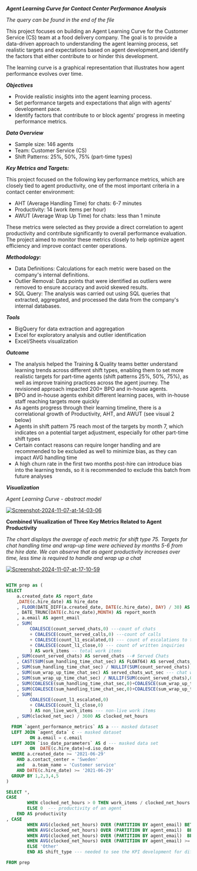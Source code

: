 
***Agent Learning Curve for Contact Center Performance Analysis***

*The query can be found in the end of the file*

This project focuses on building an Agent Learning Curve for the Customer Service (CS) team at a food delivery company.
The goal is to provide a data-driven approach to understanding the agent learning process, set realistic targets and expectations based on agent development,and identify the factors that either contribute to or hinder this development.

The learning curve is a graphical representation that illustrates how agent performance evolves over time.

***Objectives***
- Provide realistic insights into the agent learning process.
- Set performance targets and expectations that align with agents' development pace.
- Identify factors that contribute to or block agents' progress in meeting performance metrics.

***Data Overview***
- Sample size: 146 agents
- Team: Customer Service (CS)
- Shift Patterns: 25%, 50%, 75% (part-time types)

***Key Metrics and Targets:***

This project focused on the following key performance metrics, which are closely tied to agent productivity, one of the most important criteria in a contact center environment:

- AHT (Average Handling Time) for chats: 6-7 minutes
- Productivity: 14 (work items per hour)
- AWUT (Average Wrap Up Time) for chats: less than 1 minute

These metrics were selected as they provide a direct correlation to agent productivity and contribute significantly to overall performance evaluation. The project aimed to monitor these metrics closely to help optimize agent efficiency and improve contact center operations.

***Methodology:***
- Data Definitions: Calculations for each metric were based on the company's internal definitions.
- Outlier Removal: Data points that were identified as outliers were removed to ensure accuracy and avoid skewed results.
- SQL Query: The analysis was carried out using SQL queries that extracted, aggregated, and processed the data from the company's internal databases.

***Tools***
- BigQuery for data extraction and aggregation
- Excel for exploratory analysis and outlier identification
- Excel/Sheets visualization

***Outcome***

- The analysis helped the Training & Quality teams better understand learning trends across different shift types, enabling them to set more realistic targets for part-time agents (shift patterns 25%, 50%, 75%), as well as improve training practices across the agent journey. The revisioned approach impacted 200+ BPO and in-house agents.
- BPO and in-house agents exhibit different learning paces, with in-house staff reaching targets more quickly
- As agents progress through their learning timeline, there is a correlational growth of Productivity, AHT, and AWUT (see visual 2 below)
- Agents in shift pattern 75 reach most of the targets by month 7, which indicates on a potential target adjustment, especially for other part-time shift types
- Certain contact reasons can require longer handling and are recommended to be excluded as well to minimize bias, as they can impact AVG handling time
- A high churn rate in the first two months post-hire can introduce bias into the learning trends, so it is recommended to exclude this batch from future analyses

***Visualization***

*Agent Learning Curve - abstract model*

<a href="https://ibb.co/SmFsXkb"><img src="https://i.ibb.co/YdHR75m/Screenshot-2024-11-07-at-14-03-06.png" alt="Screenshot-2024-11-07-at-14-03-06" border="0"></a>

**Combined Visualization of Three Key Metrics Related to Agent Productivity**

*The chart displays the average of each metric for shift type 75. Targets for chat handling time and wrap-up time were achieved by months 5-6 from the hire date. We can observe that as agent productivity increases over time, less time is required to handle and wrap up a chat*

<a href="https://ibb.co/C7GmTgm"><img src="https://i.ibb.co/4TrK5zK/Screenshot-2024-11-07-at-17-10-59.png" alt="Screenshot-2024-11-07-at-17-10-59" border="0"></a>


```sql

WITH prep as (
SELECT 
    a.created_date AS report_date
    ,DATE(c.hire_date) AS hire_date
    , FLOOR(DATE_DIFF(a.created_date, DATE(c.hire_date), DAY) / 30) AS monthly_stage --- required to group performance metrics of agents from hire date to evaluate KPI progression
    , DATE_TRUNC(DATE(c.hire_date),MONTH) AS report_month
    , a.email AS agent_email
    , SUM(
         COALESCE(count_served_chats,0) ---count of chats
         + COALESCE(count_served_calls,0) ---count of calls
         + COALESCE(count_l1_escalated,0) --- count of escalations to the second line of support
         + COALESCE(count_l1_close,0) --- count of written inquiries
         ) AS work_items -- total work items 
    , SUM(count_served_chats) AS served_chats --# Served Chats
    , CAST(SUM(sum_handling_time_chat_sec) AS FLOAT64) AS served_chats_ht_sec --- chat handling time
    , SUM(sum_handling_time_chat_sec) / NULLIF(SUM(count_served_chats),0) / 60 AS served_chats_aht --- AVG chat handling time
    , SUM(sum_wrap_up_time_chat_sec) AS served_chats_wut_sec --- chat wrap-up time in seconds
    , SUM(sum_wrap_up_time_chat_sec) / NULLIF(SUM(count_served_chats),0) / 60 AS served_chats_awut --- AVG chat wrap up time in seconds
    , SUM(COALESCE(sum_handling_time_chat_sec,0)+COALESCE(sum_wrap_up_time_chat_sec,0)) AS served_chats_tht_sec --- total chat handling time (handling+wrap up)
    , SUM(COALESCE(sum_handling_time_chat_sec,0)+COALESCE(sum_wrap_up_time_chat_sec,0)) / NULLIF(SUM(count_served_chats),0) / 60 AS served_chats_atht --- AVG chat total handling time
    , SUM(
         COALESCE(count_l1_escalated,0)
         + COALESCE(count_l1_close,0)
         ) AS non_live_work_items --- non-live work items
    , SUM(clocked_net_sec) / 3600 AS clocked_net_hours

  FROM `agent_performance_metrics` AS a --- masked dataset
  LEFT JOIN `agent_data` c -- masked dataset
         ON a.email = c.email
  LEFT JOIN `iso_date_parameters` AS d --- masked data set
         ON  DATE(c.hire_date)=d.iso_date
  WHERE a.created_date >= '2021-06-29'
    AND a.contact_center = 'Sweden'
    and   a.team_name = 'Customer service'
    AND DATE(c.hire_date) >= '2021-06-29'
  GROUP BY 1,2,3,4,5
) 

SELECT *,
CASE 
        WHEN clocked_net_hours > 0 THEN work_items / clocked_net_hours
        ELSE 0  --- productivity of an agent
    END AS productivity
, CASE 
        WHEN AVG(clocked_net_hours) OVER (PARTITION BY agent_email) BETWEEN 0 AND 10 THEN '25'
        WHEN AVG(clocked_net_hours) OVER (PARTITION BY agent_email)  BETWEEN 10 AND 20 THEN '50'
        WHEN AVG(clocked_net_hours) OVER (PARTITION BY agent_email)  BETWEEN 20 AND 30 THEN '75'
        WHEN AVG(clocked_net_hours) OVER (PARTITION BY agent_email) >= 30 THEN '100'
        ELSE 'Other'
        END AS shift_type --- needed to see the KPI development for different shift types, as there are part-timers (25,50,75)

FROM prep
